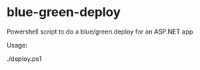 # blue-green-deploy
Powershell script to do a blue/green deploy for an ASP.NET app

Usage:

./deploy.ps1
